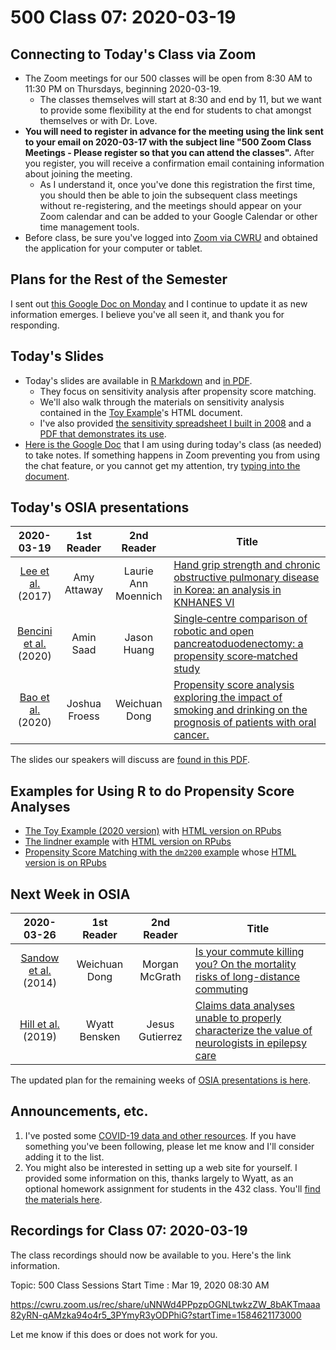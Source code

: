 # 500 Class 07: 2020-03-19

## Connecting to Today's Class via Zoom

- The Zoom meetings for our 500 classes will be open from 8:30 AM to 11:30 PM on Thursdays, beginning 2020-03-19.
    - The classes themselves will start at 8:30 and end by 11, but we want to provide some flexibility at the end for students to chat amongst themselves or with Dr. Love.
- **You will need to register in advance for the meeting using the link sent to your email on 2020-03-17 with the subject line "500 Zoom Class Meetings - Please register so that you can attend the classes".** After you register, you will receive a confirmation email containing information about joining the meeting. 
    - As I understand it, once you've done this registration the first time, you should then be able to join the subsequent class meetings without re-registering, and the meetings should appear on your Zoom calendar and can be added to your Google Calendar or other time management tools.
- Before class, be sure you've logged into [Zoom via CWRU](https://case.edu/utech/help/knowledge-base/zoom/zoom-information) and obtained the application for your computer or tablet.

## Plans for the Rest of the Semester

I sent out [this Google Doc on Monday](http://bit.ly/500-next-steps) and I continue to update it as new information emerges. I believe you've all seen it, and thank you for responding.

## Today's Slides

- Today's slides are available in [R Markdown](https://github.com/THOMASELOVE/2020-500/blob/master/classes/class07/500-2020-slides_class07.Rmd) and [in PDF](https://github.com/THOMASELOVE/2020-500/blob/master/classes/class07/500-2020-slides_class07.pdf).
    - They focus on sensitivity analysis after propensity score matching.
    - We'll also walk through the materials on sensitivity analysis contained in the [Toy Example](https://rpubs.com/TELOVE/toy2020-500)'s HTML document.
    - I've also provided [the sensitivity spreadsheet I built in 2008](https://github.com/THOMASELOVE/2020-500/blob/master/classes/class07/sensitivityspreadsheet_2008.xls) and a [PDF that demonstrates its use](https://github.com/THOMASELOVE/2020-500/blob/master/classes/class07/sensitivitydocumentation_2008.pdf).
- [Here is the Google Doc](https://docs.google.com/document/d/1OmBgE7I6F2IWDrrJGSaRxpcZa1Y2q00nQek4b5JnSlM/edit?usp=sharing) that I am using during today's class (as needed) to take notes. If something happens in Zoom preventing you from using the chat feature, or you cannot get my attention, try [typing into the document](https://docs.google.com/document/d/1OmBgE7I6F2IWDrrJGSaRxpcZa1Y2q00nQek4b5JnSlM/edit?usp=sharing).

## Today's OSIA presentations

2020-03-19 | 1st Reader | 2nd Reader | Title 
:------------------: | :-------------: | :-------------: | ------------------- 
[Lee et al.](https://github.com/THOMASELOVE/2020-500/blob/master/osia/claims/articles/Lee_2017_amy.pdf) (2017) | Amy Attaway | Laurie Ann Moennich | [Hand grip strength and chronic obstructive pulmonary disease in Korea: an analysis in KNHANES VI](https://github.com/THOMASELOVE/2020-500/blob/master/osia/claims/articles/Lee_2017_amy.pdf)
[Bencini et al.](https://github.com/THOMASELOVE/2020-500/blob/master/osia/claims/articles/Bencini_2020_amin.pdf) (2020) | Amin Saad | Jason Huang | [Single‑centre comparison of robotic and open pancreatoduodenectomy: a propensity score‑matched study](https://github.com/THOMASELOVE/2020-500/blob/master/osia/claims/articles/Bencini_2020_amin.pdf)
[Bao et al.](https://github.com/THOMASELOVE/2020-500/blob/master/osia/claims/articles/Bao_2020_joshua_with_supplement.pdf) (2020) | Joshua Froess | Weichuan Dong | [Propensity score analysis exploring the impact of smoking and drinking on the prognosis of patients with oral cancer.](https://github.com/THOMASELOVE/2020-500/blob/master/osia/claims/articles/Bao_2020_joshua_with_supplement.pdf)

The slides our speakers will discuss are [found in this PDF](https://github.com/THOMASELOVE/2020-500/blob/master/classes/class07/2020-03-19_OSIA_slides.pdf).

## Examples for Using R to do Propensity Score Analyses

- [The Toy Example (2020 version)](https://github.com/THOMASELOVE/500-data/tree/master/toy2020) with [HTML version on RPubs](https://rpubs.com/TELOVE/toy2020-500)
- [The lindner example](https://github.com/THOMASELOVE/500-data/tree/master/lindner) with [HTML version on RPubs](https://rpubs.com/TELOVE/lindner-500)
- [Propensity Score Matching with the `dm2200` example](https://github.com/THOMASELOVE/500-data/tree/master/dm2200) whose [HTML version is on RPubs](https://rpubs.com/TELOVE/dm2200-500)

## Next Week in OSIA

2020-03-26 | 1st Reader | 2nd Reader | Title 
:------------------: | :-------------: | :-------------: | ------------------- 
[Sandow et al.](https://github.com/THOMASELOVE/2020-500/blob/master/osia/claims/articles/Sandow_2014_weichuan.pdf) (2014) | Weichuan Dong | Morgan McGrath | [Is your commute killing you? On the mortality risks of long-distance commuting](https://github.com/THOMASELOVE/2020-500/blob/master/osia/claims/articles/Sandow_2014_weichuan.pdf)
[Hill et al.](https://github.com/THOMASELOVE/2020-500/blob/master/osia/claims/articles/Hill_2019_wyatt.pdf) (2019) | Wyatt Bensken | Jesus Gutierrez | [Claims data analyses unable to properly characterize the value of neurologists in epilepsy care](https://github.com/THOMASELOVE/2020-500/blob/master/osia/claims/articles/Hill_2019_wyatt.pdf)

The updated plan for the remaining weeks of [OSIA presentations is here](https://github.com/THOMASELOVE/2020-500/blob/master/osia/claims/README.md).

## Announcements, etc.

1. I've posted some [COVID-19 data and other resources](https://github.com/THOMASELOVE/2020-432/blob/master/covid19resources.md). If you have something you've been following, please let me know and I'll consider adding it to the list.
2. You might also be interested in setting up a web site for yourself. I provided some information on this, thanks largely to Wyatt, as an optional homework assignment for students in the 432 class. You'll [find the materials here](https://github.com/THOMASELOVE/2020-432/edit/master/homework/hw06/README.md).

## Recordings for Class 07: 2020-03-19

The class recordings should now be available to you. Here's the link information.

Topic: 500 Class Sessions
Start Time : Mar 19, 2020 08:30 AM

https://cwru.zoom.us/rec/share/uNNWd4PPpzpOGNLtwkzZW_8bAKTmaaa82yRN-qAMzka94o4r5_3PYmyR3yODPhiG?startTime=1584621173000

Let me know if this does or does not work for you.
